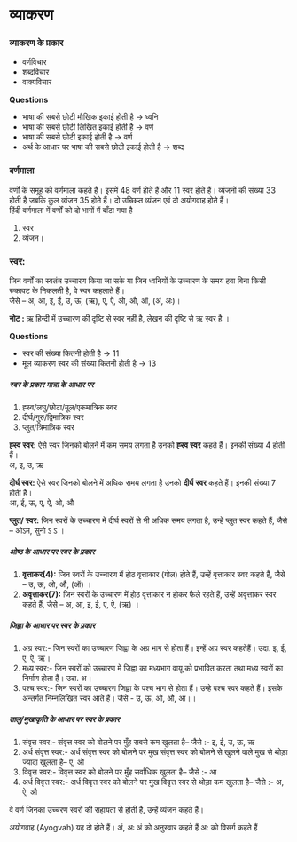 
# व्याकरण

### व्याकरण के प्रकार
* वर्णविचार
* शब्दविचार
* वाक्यविचार

__Questions__

* भाषा की सबसे छोटी मौखिक इकाई होती है  -> ध्वनि
* भाषा की सबसे छोटी लिखित इकाई होती है  -> वर्ण
* भाषा की सबसे छोटी इकाई होती है  -> वर्ण
* अर्थ के आधार पर भाषा की सबसे छोटी इकाई होती है  -> शब्द

### वर्णमाला
वर्णों के समूह को वर्णमाला कहते हैं। इसमें 48 वर्ण होते हैं और 11 स्वर होते हैं। व्यंजनों की संख्या 33 होती है जबकि कुल व्यंजन 35 होते हैं। दो उच्छिप्त व्यंजन एवं दो अयोगवाह होते हैं।<br>
हिंदी वर्णमाला में वर्णों को दो भागों में बाँटा गया है<br>
1. स्वर <br>
2. व्यंजन।<br>

### स्वर:
जिन वर्णों का स्वतंत्र उच्चारण किया जा सके या जिन ध्वनियों के उच्चारण के समय हवा बिना किसी रुकावट के निकलती है, वे स्वर कहलाते हैं। <br>
जैसे – अ, आ, इ, ई, उ, ऊ, (ऋ), ए, ऐ, ओ, औ, ऑ, (अं, अः)।<br>

__नोट :__ ऋ हिन्दी में उच्चारण की दृष्टि से स्वर नहीं है, लेखन की दृष्टि से ऋ स्वर है ।<br>

__Questions__<br>
* स्वर की संख्या कितनी होती है  -> 11
* मूल व्याकरण स्वर की संख्या कितनी होती है  -> 13

##### स्वर के प्रकार मात्रा के आधार पर
1. ह्स्व/लघु/छोटा/मूल/एकमात्रिक  स्वर
2. दीर्घ/गुरु/द्विमात्रिक स्वर
3. प्लुत/त्रिमात्रिक स्वर

__ह्स्व स्वर:__ ऐसे स्वर जिनको बोलने में कम समय लगता है उनको __ह्स्व स्वर__ कहते हैं। इनकी संख्या 4 होती हैं।<br>
अ, इ, उ, ऋ<br>

__दीर्घ स्वर:__ ऐसे स्वर जिनको बोलने में अधिक समय लगता है उनको __दीर्घ स्वर__ कहते हैं। इनकी संख्या 7 होती है।<br>
आ, ई, ऊ, ए, ऐ, ओ, औ

__प्लुत/ स्वर:__ जिन स्वरों के उच्चारण में दीर्घ स्वरों से भी अधिक समय लगता है, उन्हें प्लुत स्वर कहते हैं, जैसे – ओऽम, सुनो ऽ ऽ ।

##### ओष्ठ के आधार पर स्वर के प्रकार
1. __वृत्ताकर(4):__ जिन स्वरों के उच्चारण में होठ वृत्ताकार (गोल) होते हैं, उन्हें वृत्ताकार स्वर कहते हैं, जैसे – उ, ऊ, ओ, औ, (ऑ) ।
2. __अवृत्ताकर(7):__ जिन स्वरों के उच्चारण में होठ वृत्ताकार न होकर फैले रहते हैं, उन्हें अवृत्ताकर स्वर कहते हैं, जैसे – अ, आ, इ, ई, ए, ऐ, (ऋ) ।

##### जिह्वा के आधार पर स्वर के प्रकार
1. अग्र स्वर:- जिन स्वरों का उच्चारण जिह्वा के अग्र भाग से होता हैं। इन्हें अग्र स्वर कहतेहैं। उदा. इ, ई, ए, ऐ, ऋ।
2. मध्य स्वर:- जिन स्वरों को उच्चारण में जिह्वा का मध्यभाग वायू को प्रभावित करता तथा मध्य स्वरों का निर्माण होता हैं। उदा. अ।
3. पश्च स्वर:- जिन स्वरों का उच्चारण जिह्वा के पश्च भाग से होता हैं। उन्हे पश्च स्वर कहते हैं। इसके अन्तर्गत निम्नलिखित स्वर आते हैं। जैसे - उ, ऊ, ओ, औ, आ।।

##### तालु/मुखाकृति के आधार पर स्वर के प्रकार
1. संवृत्त स्वर:- संवृत्त स्वर को बोलने पर मुँह सबसे कम खुलता है– जैसे :- इ, ई, उ, ऊ, ऋ
2. अर्ध संवृत्त स्वर:- अर्ध संवृत्त स्वर को बोलने पर मुख संवृत्त स्वर को बोलने से खुलने वाले मुख से थोड़ा ज्यादा खुलता है– ए, ओ
3. विवृत्त स्वर:- विवृत्त स्वर को बोलने पर मुँह सर्वाधिक खुलता है– जैसे :- आ
4. अर्ध विवृत्त स्वर:- अर्ध विवृत्त स्वर को बोलने पर मुख विवृत्त स्वर से थोड़ा कम खुलता है– जैसे :- अ, ऐ, औ

वे वर्ण जिनका उच्चरण स्वरों की सहायता से होती है, उन्हें व्यंजन कहते हैं।

अयोगवाह (Ayogvah)
यह दो होते हैं।
अं, अः
अं को अनुस्वार कहते हैं
अ: को विसर्ग कहते हैं
